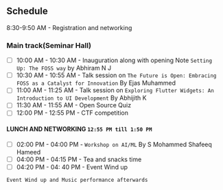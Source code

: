 ## Schedule 
8:30-9:50 AM - Registration and networking
### Main track(Seminar Hall)
- [ ] 10:00 AM - 10:30 AM - Inauguration along with opening Note `Setting Up: The FOSS way` by Abhiram N J
- [ ] 10:30 AM - 10:55 AM - Talk session on `The Future is Open: Embracing FOSS as a Catalyst for Innovation` By Ejas Muhammed
- [ ] 11:00 AM - 11:25 AM - Talk session on `Exploring Flutter Widgets: An Introduction to UI Development` By Abhijith K
- [ ] 11:30 AM - 11:55 AM - Open Source Quiz
- [ ] 12:00 PM - 12:55 PM - CTF competition

#### **LUNCH AND NETWORKING** `12:55 PM till 1:50 PM`

- [ ] 02:00 PM - 04:00 PM - `Workshop on AI/ML` By S Mohammed Shafeeq Hameed
- [ ] 04:00 PM - 04:15 PM -  Tea and snacks time
- [ ] 04:20 PM - 04: 40 PM - Event Wind up

`Event Wind up and Music performance afterwards` 
